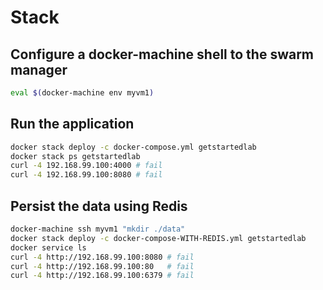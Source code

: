 # Stack

## Configure a docker-machine shell to the swarm manager
```sh
eval $(docker-machine env myvm1)
```

## Run the application
```sh
docker stack deploy -c docker-compose.yml getstartedlab
docker stack ps getstartedlab
curl -4 192.168.99.100:4000 # fail
curl -4 192.168.99.100:8080 # fail
```

## Persist the data using Redis
```sh
docker-machine ssh myvm1 "mkdir ./data"
docker stack deploy -c docker-compose-WITH-REDIS.yml getstartedlab
docker service ls
curl -4 http://192.168.99.100:8080 # fail
curl -4 http://192.168.99.100:80   # fail
curl -4 http://192.168.99.100:6379 # fail
```
